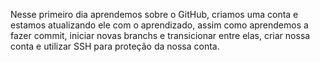 Nesse primeiro dia aprendemos sobre o GitHub, criamos uma conta e estamos atualizando ele com o aprendizado, assim como aprendemos a fazer commit, iniciar novas branchs e transicionar entre elas, criar nossa conta e utilizar SSH para proteção da nossa conta.
